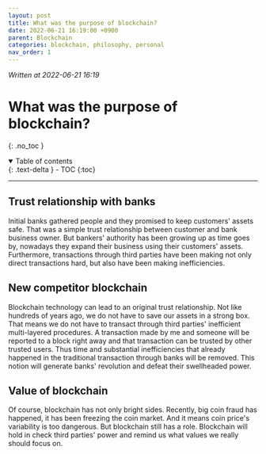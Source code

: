 ```yaml
---
layout: post
title: What was the purpose of blockchain?
date: 2022-06-21 16:19:00 +0900
parent: Blockchain
categories: blockchain, philosophy, personal
nav_order: 1
---
```


*Written at 2022-06-21 16:19*

# What was the purpose of blockchain?
{: .no_toc }

<details open markdown="block">
  <summary>
    Table of contents
  </summary>
  {: .text-delta }
- TOC
{:toc}
</details>

---

## Trust relationship with banks

Initial banks gathered people and they promised to keep customers' assets safe. That was a simple trust relationship between customer and bank business owner. But bankers' authority has been growing up as time goes by, nowadays they expand their business using their customers' assets. Furthermore, transactions through third parties have been making not only direct transactions hard, but also have been making inefficiencies.

## New competitor blockchain

Blockchain technology can lead to an original trust relationship. Not like hundreds of years ago, we do not have to save our assets in a strong box. That means we do not have to transact through third parties' inefficient multi-layered procedures. A transaction made by me and someone will be reported to a block right away and that transaction can be trusted by other trusted users. Thus time and substantial inefficiencies that already happened in the traditional transaction through banks will be removed. This notion will generate banks' revolution and defeat their swellheaded power.

## Value of blockchain

Of course, blockchain has not only bright sides. Recently, big coin fraud has happened, it has been freezing the coin market. And it means coin price's variability is too dangerous. But blockchain still has a role. Blockchain will hold in check third parties' power and remind us what values we really should focus on.

<script src="https://utteranc.es/client.js"
        repo="mauvpark/mauvpark.github.io" 
        issue-term="pathname"
        theme="github-light"
        label="comment"
        crossorigin="anonymous"
        async>
</script>
